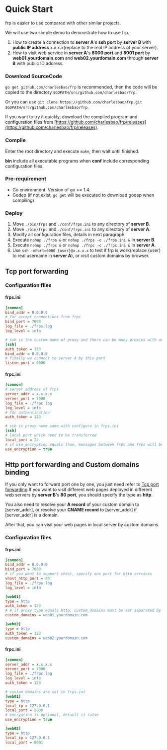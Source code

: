 # Quick Start

frp is easier to use compared with other similar projects.

We will use two simple demo to demonstrate how to use frp.

1. How to create a connection to **server A**'s **ssh port** by **server B** with **public IP address** x.x.x.x(replace to the real IP address of your server).
2. How to visit web service in **server A**'s **8000 port** and **8001 port** by **web01.yourdomain.com** and **web02.yourdomain.com** through **server B** with public ID address.

### Download SourceCode

`go get github.com/charlesbao/frp` is recommended, then the code will be copied to the directory `$GOPATH/src/github.com/charlesbao/frp`.

Or you can use `git clone https://github.com/charlesbao/frp.git $GOPATH/src/github.com/charlesbao/frp`.

If you want to try it quickly, download the compiled program and configuration files from [https://github.com/charlesbao/frp/releases](https://github.com/charlesbao/frp/releases).

### Compile

Enter the root directory and execute `make`, then wait until finished.

**bin** include all executable programs when **conf** include corresponding configuration files.

### Pre-requirement

* Go environment. Version of go >= 1.4.
* Godep (if not exist, `go get` will be executed to download godep when compiling)

### Deploy

1. Move `./bin/frps` and `./conf/frps.ini` to any directory of **server B**.
2. Move `./bin/frpc` and `./conf/frpc.ini` to any directory of **server A**.
3. Modify all configuration files, details in next paragraph.
4. Execute `nohup ./frps &` or `nohup ./frps -c ./frps.ini &` in **server B**.
5. Execute `nohup ./frpc &` or `nohup ./frpc -c ./frpc.ini &` in **server A**.
6. Use `ssh -oPort=6000 {user}@x.x.x.x` to test if frp is work(replace {user} to real username in **server A**), or visit custom domains by browser.

## Tcp port forwarding

### Configuration files

#### frps.ini

```ini
[common]
bind_addr = 0.0.0.0
# for accept connections from frpc
bind_port = 7000
log_file = ./frps.log
log_level = info

# ssh is the custom name of proxy and there can be many proxies with unique name in one configure file
[ssh]
auth_token = 123
bind_addr = 0.0.0.0
# finally we connect to server A by this port
listen_port = 6000
```

#### frpc.ini

```ini
[common]
# server address of frps
server_addr = x.x.x.x
server_port = 7000
log_file = ./frpc.log
log_level = info
# for authentication
auth_token = 123

# ssh is proxy name same with configure in frps.ini
[ssh]
# local port which need to be transferred
local_port = 22
# if use_encryption equals true, messages between frpc and frps will be encrypted, default is false
use_encryption = true
```

## Http port forwarding and Custom domains binding

If you only want to forward port one by one, you just need refer to [Tcp port forwarding](/doc/quick_start_en.md#Tcp-port-forwarding).If you want to visit different web pages deployed in different web servers by **server B**'s **80 port**, you should specify the type as **http**.

You also need to resolve your **A record** of your custom domain to [server_addr], or resolve your **CNAME record** to [server_addr] if [server_addr] is a domain.

After that, you can visit your web pages in local server by custom domains.

### Configuration files

#### frps.ini

```ini
[common]
bind_addr = 0.0.0.0
bind_port = 7000
# if you want to support vhost, specify one port for http services
vhost_http_port = 80
log_file = ./frps.log
log_level = info

[web01]
type = http
auth_token = 123
# # if proxy type equals http, custom_domains must be set separated by commas
custom_domains = web01.yourdomain.com

[web02]
type = http
auth_token = 123
custom_domains = web02.yourdomain.com
```

#### frpc.ini

```ini
[common]
server_addr = x.x.x.x
server_port = 7000
log_file = ./frpc.log
log_level = info
auth_token = 123 

# custom domains are set in frps.ini
[web01]
type = http
local_ip = 127.0.0.1
local_port = 8000
# encryption is optional, default is false
use_encryption = true

[web02]
type = http
local_ip = 127.0.0.1
local_port = 8001
```
